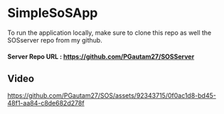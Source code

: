 # SimpleSoSApp
To run the application locally, make sure to clone this repo as well the SOSserver repo from my github. 
#### Server Repo URL : https://github.com/PGautam27/SOSServer


## Video
https://github.com/PGautam27/SOS/assets/92343715/0f0ac1d8-bd45-48f1-aa84-c8de682d278f
